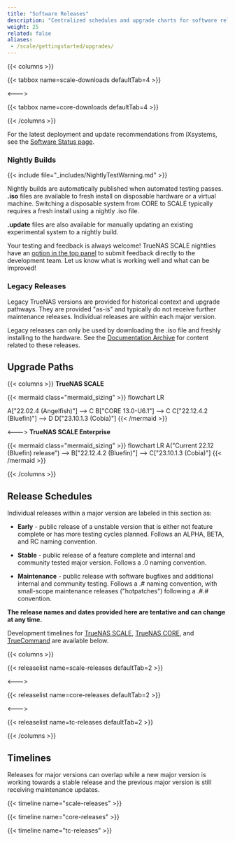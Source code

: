 ```yaml
---
title: "Software Releases"
description: "Centralized schedules and upgrade charts for software releases."
weight: 25
related: false
aliases:
 - /scale/gettingstarted/upgrades/
---
```


{{< columns >}}

{{< tabbox name=scale-downloads defaultTab=4 >}}

<--->

{{< tabbox name=core-downloads defaultTab=4 >}}

{{< /columns >}}

For the latest deployment and update recommendations from iXsystems, see the [Software Status page](https://www.truenas.com/software-status/).

### Nightly Builds

{{< include file="_includes/NightlyTestWarning.md" >}}

Nightly builds are automatically published when automated testing passes.
**.iso** files are available to fresh install on disposable hardware or a virtual machine.
Switching a disposable system from CORE to SCALE typically requires a fresh install using a nightly .iso file.

**.update** files are also available for manually updating an existing experimental system to a nightly build.

Your testing and feedback is always welcome!
TrueNAS SCALE nightlies have an [option in the top panel](https://www.truenas.com/docs/scale/scaleuireference/toptoolbar/#how-would-you-rate-this-page?) to submit feedback directly to the development team.
Let us know what is working well and what can be improved!

### Legacy Releases

Legacy TrueNAS versions are provided for historical context and upgrade pathways.
They are provided "as-is" and typically do not receive further maintenance releases.
Individual releases are within each major version.

Legacy releases can only be used by downloading the .iso file and freshly installing to the hardware.
See the [Documentation Archive](https://www.truenas.com/docs/archive/) for content related to these releases.

## Upgrade Paths

{{< columns >}}
**TrueNAS SCALE**

{{< mermaid class="mermaid_sizing" >}}
flowchart LR

A["22.02.4 (Angelfish)"] --> C
B["CORE 13.0-U6.1"] --> C
C["22.12.4.2 (Bluefin)"] --> D
D["23.10.1.3 (Cobia)"]
{{< /mermaid >}}

<--->
**TrueNAS SCALE Enterprise**

{{< mermaid class="mermaid_sizing" >}}
flowchart LR
A("Current 22.12 (Bluefin) release") --> B["22.12.4.2 (Bluefin)"] --> C["23.10.1.3 (Cobia)"]
{{< /mermaid >}}

{{< /columns >}}

## Release Schedules

Individual releases within a major version are labeled in this section as:
* **Early** - public release of a unstable version that is either not feature complete or has more testing cycles planned.
  Follows an ALPHA, BETA, and RC naming convention.

* **Stable** - public release of a feature complete and internal and community tested major version.
  Follows a .0 naming convention.

* **Maintenance** - public release with software bugfixes and additional internal and community testing.
  Follows a .# naming convention, with small-scope maintenance releases ("hotpatches") following a .#.# convention.

**The release names and dates provided here are tentative and can change at any time.**

Development timelines for [TrueNAS SCALE](#scale-schedule-timeline), [TrueNAS CORE](#core-schedule-timeline), and [TrueCommand](#truecommand-schedule-timeline) are available below.

{{< columns >}}

{{< releaselist name=scale-releases defaultTab=2 >}}

<--->

{{< releaselist name=core-releases defaultTab=2 >}}

<--->

{{< releaselist name=tc-releases defaultTab=2 >}}

{{< /columns >}}

## Timelines

Releases for major versions can overlap while a new major version is working towards a stable release and the previous major version is still receiving maintenance updates.

{{< timeline name="scale-releases" >}}

{{< timeline name="core-releases" >}}

{{< timeline name="tc-releases" >}}
